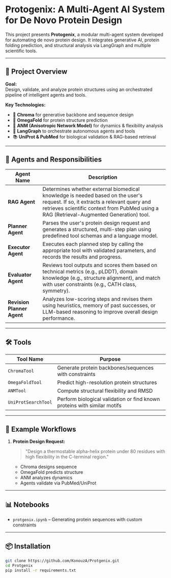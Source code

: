# Protogenix: A Multi-Agent AI System for De Novo Protein Design

This project presents **Protogenix**, a modular multi-agent system developed for automating de novo protein design. It integrates generative AI, protein folding prediction, and structural analysis via LangGraph and multiple scientific tools.

---

## 🧠 Project Overview

**Goal:**  
Design, validate, and analyze protein structures using an orchestrated pipeline of intelligent agents and tools.

**Key Technologies:**
- 🧬 **Chroma** for generative backbone and sequence design
- 🔬 **OmegaFold** for protein structure prediction
- 🌊 **ANM (Anisotropic Network Model)** for dynamics & flexibility analysis
- 🔗 **LangGraph** to orchestrate autonomous agents and tools
- 📚 **UniProt & PubMed** for biological validation & RAG-based retrieval

---

## 🧪 Agents and Responsibilities

| **Agent Name**             | **Description**                                                                                                                                                                                                             |
| -------------------------- | --------------------------------------------------------------------------------------------------------------------------------------------------------------------------------------------------------------------------- |
| **RAG Agent**              | Determines whether external biomedical knowledge is needed based on the user's request. If so, it extracts a relevant query and retrieves scientific context from PubMed using a RAG (Retrieval-Augmented Generation) tool. |
| **Planner Agent**          | Parses the user's protein design request and generates a structured, multi-step plan using predefined tool schemas and a language model.                                                                                    |
| **Executor Agent**         | Executes each planned step by calling the appropriate tool with validated parameters, and records the results and progress.                                                                                                 |
| **Evaluator Agent**        | Reviews tool outputs and scores them based on technical metrics (e.g., pLDDT), domain knowledge (e.g., structure alignment), and match with user constraints (e.g., CATH class, symmetry).                                  |
| **Revision Planner Agent** | Analyzes low-scoring steps and revises them using heuristics, memory of past successes, or LLM-based reasoning to improve overall design performance.                                                                       |


---

## 🛠️ Tools

| Tool Name         | Purpose |
|-------------------|---------|
| `ChromaTool`      | Generate protein backbones/sequences with constraints |
| `OmegaFoldTool`   | Predict high-resolution protein structures |
| `ANMTool`         | Compute structural flexibility and RMSD |
| `UniProtSearchTool` | Perform biological validation or find known proteins with similar motifs |

---

## 📁 Example Workflows

1. **Protein Design Request:**
   > "Design a thermostable alpha-helix protein under 80 residues with high flexibility in the C-terminal region."
   - Chroma designs sequence
   - OmegaFold predicts structure
   - ANM analyzes dynamics
   - Agents validate via PubMed/UniProt


---

## 📊 Notebooks
- `protgenix.ipynb` – Generating protein sequences with custom constraints  


---

## 📦 Installation

```bash
git clone https://github.com/KonouzA/Protgenix.git
cd Protgenix
pip install -r requirements.txt

